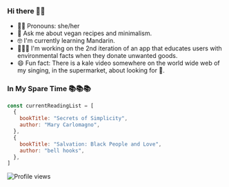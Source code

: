 ### Hi there 👋🏾
- 👩🏾 Pronouns: she/her
- 💬 Ask me about vegan recipes and minimalism.
- 🤓 I'm currently learning Mandarin.
- 👩🏾‍💻 I'm working on the 2nd iteration of an app that educates users with environmental facts when they donate unwanted goods.
- 😄 Fun fact: There is a kale video somewhere on the world wide web of my singing, in the supermarket, about looking for 🥬.




### In My Spare Time 📚📚📚
```javascript
const currentReadingList = [
  {
    bookTitle: "Secrets of Simplicity",
    author: "Mary Carlomagno",
  },
  {
    bookTitle: "Salvation: Black People and Love",
    author: "bell hooks",
  },
]
```
![Profile views](https://gpvc.arturio.dev/AnJuHyppolite)

